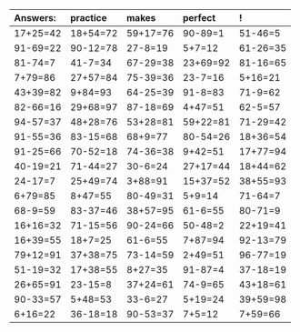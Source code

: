 | Answers: | practice | makes | perfect | ! |
| :--- | :--- | :--- | :--- | :--- |
| 17+25=42 | 18+54=72 | 59+17=76 | 90-89=1 | 51-46=5 | 
| 91-69=22 | 90-12=78 | 27-8=19 | 5+7=12 | 61-26=35 | 
| 81-74=7 | 41-7=34 | 67-29=38 | 23+69=92 | 81-16=65 | 
| 7+79=86 | 27+57=84 | 75-39=36 | 23-7=16 | 5+16=21 | 
| 43+39=82 | 9+84=93 | 64-25=39 | 91-8=83 | 71-9=62 | 
| 82-66=16 | 29+68=97 | 87-18=69 | 4+47=51 | 62-5=57 | 
| 94-57=37 | 48+28=76 | 53+28=81 | 59+22=81 | 71-29=42 | 
| 91-55=36 | 83-15=68 | 68+9=77 | 80-54=26 | 18+36=54 | 
| 91-25=66 | 70-52=18 | 74-36=38 | 9+42=51 | 17+77=94 | 
| 40-19=21 | 71-44=27 | 30-6=24 | 27+17=44 | 18+44=62 | 
| 24-17=7 | 25+49=74 | 3+88=91 | 15+37=52 | 38+55=93 | 
| 6+79=85 | 8+47=55 | 80-49=31 | 5+9=14 | 71-64=7 | 
| 68-9=59 | 83-37=46 | 38+57=95 | 61-6=55 | 80-71=9 | 
| 16+16=32 | 71-15=56 | 90-24=66 | 50-48=2 | 22+19=41 | 
| 16+39=55 | 18+7=25 | 61-6=55 | 7+87=94 | 92-13=79 | 
| 79+12=91 | 37+38=75 | 73-14=59 | 2+49=51 | 96-77=19 | 
| 51-19=32 | 17+38=55 | 8+27=35 | 91-87=4 | 37-18=19 | 
| 26+65=91 | 23-15=8 | 37+24=61 | 74-9=65 | 43+18=61 | 
| 90-33=57 | 5+48=53 | 33-6=27 | 5+19=24 | 39+59=98 | 
| 6+16=22 | 36-18=18 | 90-53=37 | 7+5=12 | 7+59=66 | 
